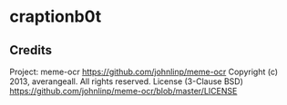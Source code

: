 # craptionb0t

## Credits
Project: meme-ocr https://github.com/johnlinp/meme-ocr
Copyright (c) 2013, averangeall. All rights reserved.
License (3-Clause BSD) https://github.com/johnlinp/meme-ocr/blob/master/LICENSE
